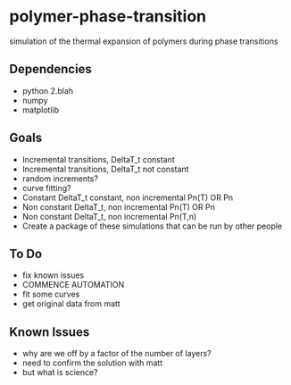 polymer-phase-transition
========================

simulation of the thermal expansion of polymers during phase transitions

Dependencies
------------
- python 2.blah
- numpy
- matplotlib

Goals
-----
 - Incremental transitions, DeltaT_t constant
 - Incremental transitions, DeltaT_t not constant
  - random increments?
  - curve fitting?
 - Constant DeltaT_t constant, non incremental Pn(T) OR Pn
 - Non constant DeltaT_t, non incremental Pn(T) OR Pn
 - Non constant DeltaT_t, non incremental Pn(T,n)
 - Create a package of these simulations that can be run by other people

To Do
-----
 - fix known issues
 - COMMENCE AUTOMATION
 - fit some curves
 - get original data from matt

Known Issues
------------
 - why are we off by a factor of the number of layers?
  - need to confirm the solution with matt
 - but what is science?